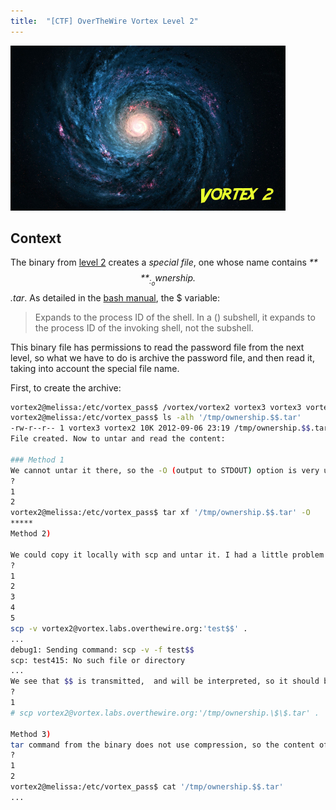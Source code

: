 ```yaml
---
title:  "[CTF] OverTheWire Vortex Level 2"
---
```


![Logo](/assets/images/vortex2.png)

## Context
The binary from [level 2](http://overthewire.org/wargames/vortex/vortex2.html) creates a _special file_, one whose name contains _**$$**_: _ownership.$$.tar_. As detailed in the [bash manual](https://www.gnu.org/software/bash/manual/html_node/Special-Parameters.html#Special-Parameters), the $ variable:
> Expands to the process ID of the shell. In a () subshell, it expands to the process ID of the invoking shell, not the subshell.

This binary file has permissions to read the password file from the next level, so what we have to do is archive the password file, and then read it, taking into account the special file name.

First, to create the archive:
```bash
vortex2@melissa:/etc/vortex_pass$ /vortex/vortex2 vortex3 vortex3 vortex3
vortex2@melissa:/etc/vortex_pass$ ls -alh '/tmp/ownership.$$.tar'
-rw-r--r-- 1 vortex3 vortex2 10K 2012-09-06 23:19 /tmp/ownership.$$.tar
File created. Now to untar and read the content: 

### Method 1
We cannot untar it there, so the -O (output to STDOUT) option is very useful :
?
1
2
vortex2@melissa:/etc/vortex_pass$ tar xf '/tmp/ownership.$$.tar' -O
*****
Method 2)

We could copy it locally with scp and untar it. I had a little problem with the file name passed forward by scp, which can be seen and adapted with verbose mode, then check the transmitted file name and adjust it:
?
1
2
3
4
5
scp -v vortex2@vortex.labs.overthewire.org:'test$$' .
...
debug1: Sending command: scp -v -f test$$
scp: test415: No such file or directory
...
We see that $$ is transmitted,  and will be interpreted, so it should be correctly escaped. Copy archive locally:
?
1
# scp vortex2@vortex.labs.overthewire.org:'/tmp/ownership.\$\$.tar' .

Method 3)
tar command from the binary does not use compression, so the content of the archive can be viewed: 
?
1
2
vortex2@melissa:/etc/vortex_pass$ cat '/tmp/ownership.$$.tar'
...
